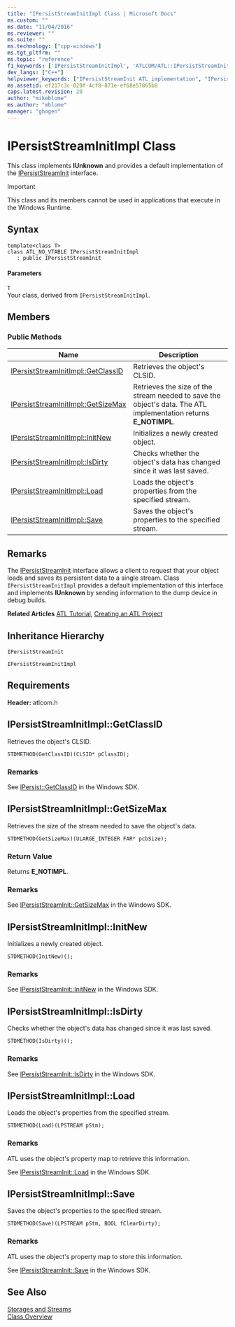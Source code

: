 ```yaml
---
title: "IPersistStreamInitImpl Class | Microsoft Docs"
ms.custom: ""
ms.date: "11/04/2016"
ms.reviewer: ""
ms.suite: ""
ms.technology: ["cpp-windows"]
ms.tgt_pltfrm: ""
ms.topic: "reference"
f1_keywords: ['IPersistStreamInitImpl', 'ATLCOM/ATL::IPersistStreamInitImpl', 'ATLCOM/ATL::IPersistStreamInitImpl::GetClassID', 'ATLCOM/ATL::IPersistStreamInitImpl::GetSizeMax', 'ATLCOM/ATL::IPersistStreamInitImpl::InitNew', 'ATLCOM/ATL::IPersistStreamInitImpl::IsDirty', 'ATLCOM/ATL::IPersistStreamInitImpl::Load', 'ATLCOM/ATL::IPersistStreamInitImpl::Save']
dev_langs: ["C++"]
helpviewer_keywords: ["IPersistStreamInit ATL implementation", "IPersistStreamInitImpl class", "streams, ATL"]
ms.assetid: ef217c3c-020f-4cf8-871e-ef68e57865b8
caps.latest.revision: 20
author: "mikeblome"
ms.author: "mblome"
manager: "ghogen"
---
```

# IPersistStreamInitImpl Class
This class implements **IUnknown** and provides a default implementation of the [IPersistStreamInit](http://msdn.microsoft.com/library/windows/desktop/ms682273) interface.  
  
> [!IMPORTANT]
>  This class and its members cannot be used in applications that execute in the Windows Runtime.  
  
## Syntax  
  
```
template<class T>  
class ATL_NO_VTABLE IPersistStreamInitImpl 
   : public IPersistStreamInit
```  
  
#### Parameters  
 `T`  
 Your class, derived from `IPersistStreamInitImpl`.  
  
## Members  
  
### Public Methods  
  
|Name|Description|  
|----------|-----------------|  
|[IPersistStreamInitImpl::GetClassID](#getclassid)|Retrieves the object's CLSID.|  
|[IPersistStreamInitImpl::GetSizeMax](#getsizemax)|Retrieves the size of the stream needed to save the object's data. The ATL implementation returns **E_NOTIMPL**.|  
|[IPersistStreamInitImpl::InitNew](#initnew)|Initializes a newly created object.|  
|[IPersistStreamInitImpl::IsDirty](#isdirty)|Checks whether the object's data has changed since it was last saved.|  
|[IPersistStreamInitImpl::Load](#load)|Loads the object's properties from the specified stream.|  
|[IPersistStreamInitImpl::Save](#save)|Saves the object's properties to the specified stream.|  
  
## Remarks  
 The [IPersistStreamInit](http://msdn.microsoft.com/library/windows/desktop/ms682273) interface allows a client to request that your object loads and saves its persistent data to a single stream. Class `IPersistStreamInitImpl` provides a default implementation of this interface and implements **IUnknown** by sending information to the dump device in debug builds.  
  
 **Related Articles** [ATL Tutorial](../../atl/active-template-library-atl-tutorial.md), [Creating an ATL Project](../../atl/reference/creating-an-atl-project.md)  
  
## Inheritance Hierarchy  
 `IPersistStreamInit`  
  
 `IPersistStreamInitImpl`  
  
## Requirements  
 **Header:** atlcom.h  
  
##  <a name="getclassid"></a>  IPersistStreamInitImpl::GetClassID  
 Retrieves the object's CLSID.  
  
```
STDMETHOD(GetClassID)(CLSID* pClassID);
```  
  
### Remarks  
 See [IPersist::GetClassID](http://msdn.microsoft.com/library/windows/desktop/ms688664) in the Windows SDK.  
  
##  <a name="getsizemax"></a>  IPersistStreamInitImpl::GetSizeMax  
 Retrieves the size of the stream needed to save the object's data.  
  
```
STDMETHOD(GetSizeMax)(ULARGE_INTEGER FAR* pcbSize);
```  
  
### Return Value  
 Returns **E_NOTIMPL**.  
  
### Remarks  
 See [IPersistStreamInit::GetSizeMax](http://msdn.microsoft.com/library/windows/desktop/ms687287) in the Windows SDK.  
  
##  <a name="initnew"></a>  IPersistStreamInitImpl::InitNew  
 Initializes a newly created object.  
  
```
STDMETHOD(InitNew)();
```  
  
### Remarks  
 See [IPersistStreamInit::InitNew](http://msdn.microsoft.com/library/windows/desktop/ms690234) in the Windows SDK.  
  
##  <a name="isdirty"></a>  IPersistStreamInitImpl::IsDirty  
 Checks whether the object's data has changed since it was last saved.  
  
```
STDMETHOD(IsDirty)();
```  
  
### Remarks  
 See [IPersistStreamInit::IsDirty](http://msdn.microsoft.com/library/windows/desktop/ms680092) in the Windows SDK.  
  
##  <a name="load"></a>  IPersistStreamInitImpl::Load  
 Loads the object's properties from the specified stream.  
  
```
STDMETHOD(Load)(LPSTREAM pStm);
```  
  
### Remarks  
 ATL uses the object's property map to retrieve this information.  
  
 See [IPersistStreamInit::Load](http://msdn.microsoft.com/library/windows/desktop/ms680730) in the Windows SDK.  
  
##  <a name="save"></a>  IPersistStreamInitImpl::Save  
 Saves the object's properties to the specified stream.  
  
```
STDMETHOD(Save)(LPSTREAM pStm, BOOL fClearDirty);
```  
  
### Remarks  
 ATL uses the object's property map to store this information.  
  
 See [IPersistStreamInit::Save](http://msdn.microsoft.com/library/windows/desktop/ms694439) in the Windows SDK.  
  
## See Also  
 [Storages and Streams](http://msdn.microsoft.com/library/windows/desktop/aa380352)   
 [Class Overview](../../atl/atl-class-overview.md)
